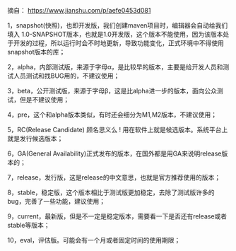 摘自： https://www.jianshu.com/p/aefe0453d081

1，snapshot(快照)，也即开发版，我们创建maven项目时，编辑器会自动给我们填入 1.0-SNAPSHOT版本，也就是1.0开发版，这个版本不能使用，因为该版本处于开发的过程，所以运行时会不时地更新，导致功能变化，正式环境中不得使用snapshot版本的库；

2，alpha，内部测试版，来源于字母α，是比较早的版本，主要是给开发人员和测试人员测试和找BUG用的，不建议使用；

3，beta，公开测试版，来源于字母β，这是比alpha进一步的版本，面向公众测试，但是不建议使用；

4，pre，这个和alpha版本类似，有时还会细分为M1,M2版本，不建议使用；

5，RC(Release Candidate) 顾名思义么 ! 用在软件上就是候选版本。系统平台上就是发行候选版本；

6，GA(General Availability)正式发布的版本，在国外都是用GA来说明release版本的；

7，release，发行版，这是release的中文意思，也就是官方推荐使用的版本；

8，stable，稳定版，这个版本相比于测试版更加稳定，去除了测试版许多的bug，完善了一些功能，建议使用；

9，current，最新版，但是不一定是稳定版本，需要看一下是否还有release或者stable等版本；

10，eval，评估版。可能会有一个月或者固定时间的使用期限；
